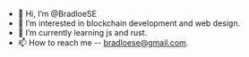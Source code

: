- 👋 Hi, I’m @BradloeSE
- 👀 I’m interested in blockchain development and web design.
- 🌱 I’m currently learning js and rust.
- 📫 How to reach me -- bradloese@gmail.com.

<!---
BradloeSE/BradloeSE is a ✨ special ✨ repository because its `README.md` (this file) appears on your GitHub profile.
You can click the Preview link to take a look at your changes.
--->
